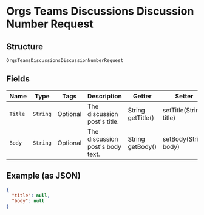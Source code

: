 
# Orgs Teams Discussions Discussion Number Request

## Structure

`OrgsTeamsDiscussionsDiscussionNumberRequest`

## Fields

| Name | Type | Tags | Description | Getter | Setter |
|  --- | --- | --- | --- | --- | --- |
| `Title` | `String` | Optional | The discussion post's title. | String getTitle() | setTitle(String title) |
| `Body` | `String` | Optional | The discussion post's body text. | String getBody() | setBody(String body) |

## Example (as JSON)

```json
{
  "title": null,
  "body": null
}
```

